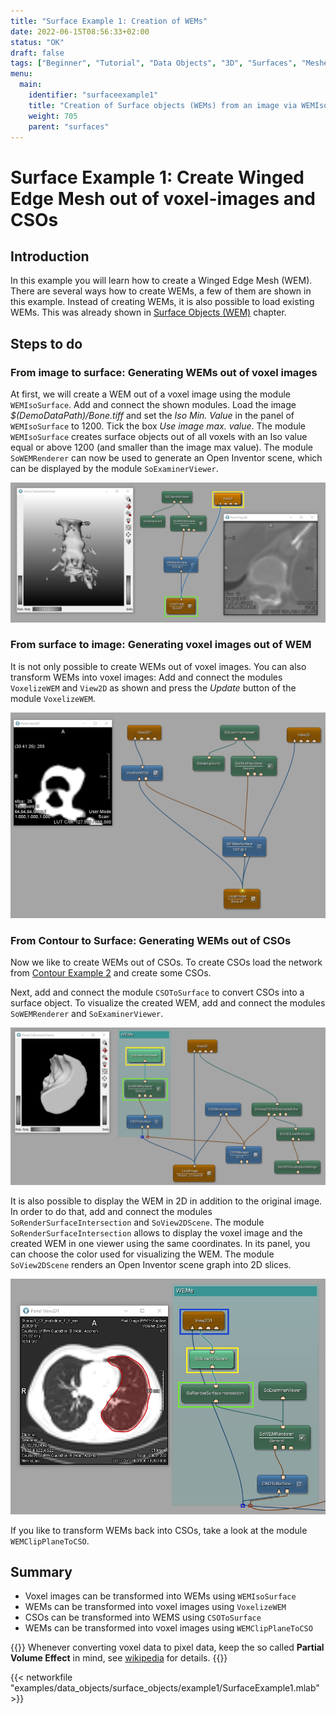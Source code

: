 ```yaml
---
title: "Surface Example 1: Creation of WEMs"
date: 2022-06-15T08:56:33+02:00
status: "OK"
draft: false
tags: ["Beginner", "Tutorial", "Data Objects", "3D", "Surfaces", "Meshes", "WEM"]
menu: 
  main:
    identifier: "surfaceexample1"
    title: "Creation of Surface objects (WEMs) from an image via WEMIsoSurface module"
    weight: 705
    parent: "surfaces"
---
```

# Surface Example 1: Create Winged Edge Mesh out of voxel-images and CSOs
## Introduction
In this example you will learn how to create a Winged Edge Mesh (WEM). There are several ways how to create WEMs, a few of them are shown in this example. Instead of creating WEMs, it is also possible to load existing WEMs. This was already shown in [Surface Objects (WEM)](tutorials/dataobjects/surfaceobjects) chapter.

## Steps to do

### From image to surface: Generating WEMs out of voxel images

At first, we will create a WEM out of a voxel image using the module `WEMIsoSurface`. Add and connect the shown modules. Load the image *$(DemoDataPath)/Bone.tiff* and set the *Iso Min. Value* in the panel of `WEMIsoSurface` to 1200. Tick the box *Use image max. value*. The module `WEMIsoSurface` creates surface objects out of all voxels with an Iso value equal or above 1200 (and smaller than the image max value). The module `SoWEMRenderer` can now be used to generate an Open Inventor scene, which can be displayed by the module `SoExaminerViewer`.

![WEM](/images/tutorials/dataobjects/surfaces/DO6_01.png "WEM")

### From surface to image: Generating voxel images out of WEM
It is not only possible to create WEMs out of voxel images. You can also transform WEMs into voxel images: Add and connect the modules `VoxelizeWEM` and `View2D` as shown and press the *Update* button of the module `VoxelizeWEM`. 

![WEM](/images/tutorials/dataobjects/surfaces/DO6_02.png "WEM")

### From Contour to Surface: Generating WEMs out of CSOs

Now we like to create WEMs out of CSOs. To create CSOs load the network from [Contour Example 2](tutorials/dataobjects/contours/contourexample2) and create some CSOs.

Next, add and connect the module `CSOToSurface` to convert CSOs into a surface object. To visualize the created WEM, add and connect the modules `SoWEMRenderer` and `SoExaminerViewer`.

![WEM](/images/tutorials/dataobjects/surfaces/DO6_03.png "WEM")

It is also possible to display the WEM in 2D in addition to the original image. In order to do that, add and connect the modules `SoRenderSurfaceIntersection` and `SoView2DScene`. The module `SoRenderSurfaceIntersection` allows to display the voxel image and the created WEM in one viewer using the same coordinates. In its panel, you can choose the color used for visualizing the WEM. The module `SoView2DScene` renders an Open Inventor scene graph into 2D slices.

![WEM](/images/tutorials/dataobjects/surfaces/DO6_04.png "WEM")

If you like to transform WEMs back into CSOs, take a look at the module `WEMClipPlaneToCSO`.

## Summary
* Voxel images can be transformed into WEMs using `WEMIsoSurface`
* WEMs can be transformed into voxel images using `VoxelizeWEM`
* CSOs can be transformed into WEMS using `CSOToSurface`
* WEMs can be transformed into voxel images using `WEMClipPlaneToCSO`

{{<alert class="warning" caption="Warning">}}
Whenever converting voxel data to pixel data, keep the so called **Partial Volume Effect** in mind, see [wikipedia](https://en.wikipedia.org/wiki/Partial_volume_(imaging) "Partial Volume Effect") for details.
{{</alert>}}

{{< networkfile "examples/data_objects/surface_objects/example1/SurfaceExample1.mlab" >}}
